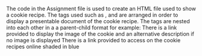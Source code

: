 The code in the Assignment file is used to create an HTML file used to show a cookie recipe.
The tags used such as <html>,<head> and <body> are arranged in order to display a presentable document of the cookie recipe.
The tags are nested into each other in a a parent-child format for example:<html><head></head></html>
There is a link provided to display the image of the cookie and an alternative description if no image is displayed
There is a link provided to access on the cookie recipes online shaded in blue 
